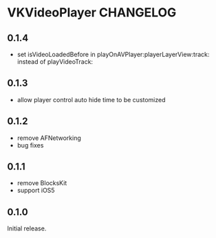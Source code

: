 # VKVideoPlayer CHANGELOG

## 0.1.4

- set isVideoLoadedBefore in playOnAVPlayer:playerLayerView:track: instead of playVideoTrack:

## 0.1.3

- allow player control auto hide time to be customized

## 0.1.2

- remove AFNetworking
- bug fixes

## 0.1.1

- remove BlocksKit
- support iOS5

## 0.1.0

Initial release.
